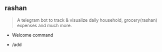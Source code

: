 ## rashan

> A telegram bot to track & visualize daily household, grocery(rashan) expenses and much more.

- Welcome command

- /add
